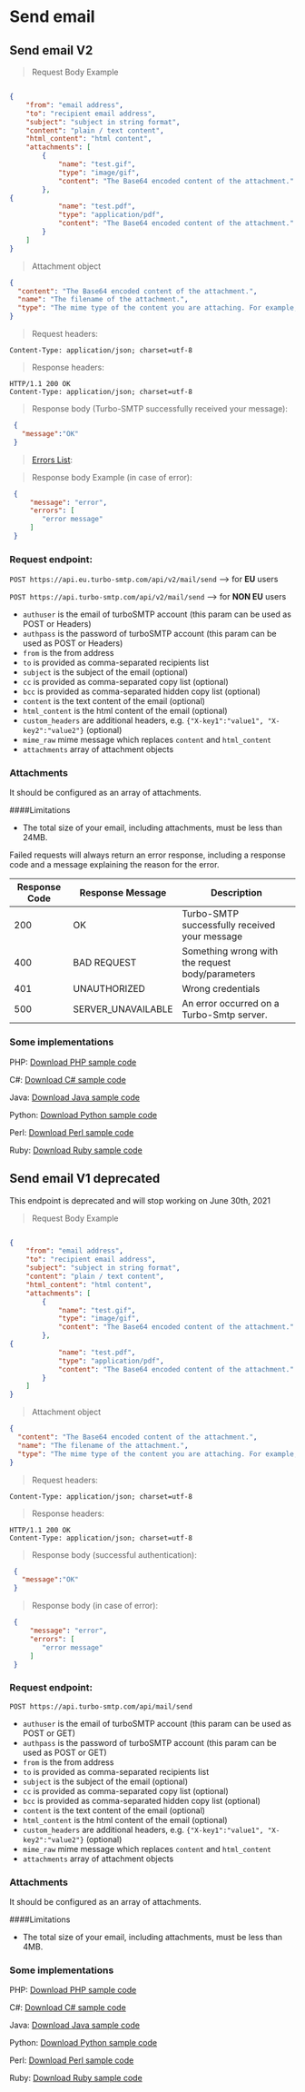 
# Send email

## Send email V2

> Request Body Example

```json

{
	"from": "email address",
	"to": "recipient email address",
	"subject": "subject in string format",
	"content": "plain / text content",
	"html_content": "html content",
	"attachments": [
		{
			"name": "test.gif",
			"type": "image/gif",
			"content": "The Base64 encoded content of the attachment."
		},
{
			"name": "test.pdf",
			"type": "application/pdf",
			"content": "The Base64 encoded content of the attachment."
		}
	]
}


```

> Attachment object

```json
{
  "content": "The Base64 encoded content of the attachment.",
  "name": "The filename of the attachment.", 
  "type": "The mime type of the content you are attaching. For example, image/gif."
}
```

> Request headers:

```
Content-Type: application/json; charset=utf-8
```

> Response headers:

```
HTTP/1.1 200 OK
Content-Type: application/json; charset=utf-8
```

> Response body (Turbo-SMTP successfully received your message):

```json
 { 
   "message":"OK" 
 }

```

> [Errors List](#send-api-errors "Errors List"):

> Response body Example (in case of error):
 

```json
 { 
     "message": "error",
     "errors": [
        "error message"
     ]
 } 
```

### Request endpoint:

`POST https://api.eu.turbo-smtp.com/api/v2/mail/send` --> for **EU** users

`POST https://api.turbo-smtp.com/api/v2/mail/send` --> for **NON EU** users

- `authuser` is the email of turboSMTP account (this param can be used as POST or Headers)
- `authpass` is the password of turboSMTP account (this param can be used as POST or Headers)
- `from` is the from address
- `to` is provided as comma-separated recipients list
- `subject` is the subject of the email (optional)
- `cc` is provided as comma-separated copy list (optional)
- `bcc` is provided as comma-separated hidden copy list (optional)
- `content` is the text content of the email (optional)
- `html_content` is the html content of the email (optional)
- `custom_headers` are additional headers, e.g. `{"X-key1":"value1", "X-key2":"value2"}` (optional)
- `mime_raw` mime message which replaces `content` and `html_content`
- `attachments` array of attachment objects

### Attachments

It should be configured as an array of attachments.

####Limitations

- The total size of your email, including attachments, must be less than 24MB.
    
Failed requests will always return an error response, including a response code and a message explaining the reason for the error.

Response Code | Response Message | Description
------------- | ------             | ---------------------
200           |  OK                | Turbo-SMTP successfully received your message 
400           | BAD REQUEST        | Something wrong with the request body/parameters
401           | UNAUTHORIZED       | Wrong credentials
500           | SERVER_UNAVAILABLE | An error occurred on a Turbo-Smtp server.

### Some implementations

PHP: [Download PHP sample code](https://dashboard.serversmtp.com/downloads/turbo_send_email_code_v2.zip "Go to PHP implementation")

C#: [Download C# sample code](https://dashboard.serversmtp.com/downloads/CSharp-turboSMTP-API_v2.zip "Go to C# implementation")

Java: [Download Java sample code](https://dashboard.serversmtp.com/downloads/Java-turboSMTP-API_v2.zip "Go to Java implementation")

Python: [Download Python sample code](https://dashboard.serversmtp.com/downloads/Python-turboSMTP-API_v2.zip "Go to Python implementation")

Perl: [Download Perl sample code](https://dashboard.serversmtp.com/downloads/Perl-turboSMTP-API_v2.zip "Go to Perl implementation")

Ruby: [Download Ruby sample code](https://dashboard.serversmtp.com/downloads/Ruby-turboSMTP-API_v2.zip "Go to Ruby implementation")


## Send email V1  <span class = "deprecated">deprecated</span>
<span class = "deprecated">This endpoint is deprecated and will stop working on June 30th, 2021</span>
> Request Body Example

```json

{
	"from": "email address",
	"to": "recipient email address",
	"subject": "subject in string format",
	"content": "plain / text content",
	"html_content": "html content",
	"attachments": [
		{
			"name": "test.gif",
			"type": "image/gif",
			"content": "The Base64 encoded content of the attachment."
		},
{
			"name": "test.pdf",
			"type": "application/pdf",
			"content": "The Base64 encoded content of the attachment."
		}
	]
}


```

> Attachment object

```json
{
  "content": "The Base64 encoded content of the attachment.",
  "name": "The filename of the attachment.", 
  "type": "The mime type of the content you are attaching. For example, image/gif."
}
```

> Request headers:

```
Content-Type: application/json; charset=utf-8
```

> Response headers:

```
HTTP/1.1 200 OK
Content-Type: application/json; charset=utf-8
```

> Response body (successful authentication):

```json
 { 
   "message":"OK" 
 }

```

> Response body (in case of error):

```json
 { 
     "message": "error",
     "errors": [
        "error message"
     ]
 } 
```

### Request endpoint:

`
POST https://api.turbo-smtp.com/api/mail/send
`

- `authuser` is the email of turboSMTP account (this param can be used as POST or GET)
- `authpass` is the password of turboSMTP account (this param can be used as POST or GET)
- `from` is the from address
- `to` is provided as comma-separated recipients list
- `subject` is the subject of the email (optional)
- `cc` is provided as comma-separated copy list (optional)
- `bcc` is provided as comma-separated hidden copy list (optional)
- `content` is the text content of the email (optional)
- `html_content` is the html content of the email (optional)
- `custom_headers` are additional headers, e.g. `{"X-key1":"value1", "X-key2":"value2"}` (optional)
- `mime_raw` mime message which replaces `content` and `html_content`
- `attachments` array of attachment objects

### Attachments

It should be configured as an array of attachments.

####Limitations

- The total size of your email, including attachments, must be less than 4MB.
    
### Some implementations

PHP: [Download PHP sample code](https://dashboard.serversmtp.com/downloads/turbo_send_email_code.zip "Go to PHP implementation")

C#: [Download C# sample code](https://dashboard.serversmtp.com/downloads/CSharp-turboSMTP-API.zip "Go to C# implementation")

Java: [Download Java sample code](https://dashboard.serversmtp.com/downloads/Java-turboSMTP-API.zip "Go to Java implementation")

Python: [Download Python sample code](https://dashboard.serversmtp.com/downloads/Python-turboSMTP-API.zip "Go to Python implementation")

Perl: [Download Perl sample code](https://dashboard.serversmtp.com/downloads/Perl-turboSMTP-API.zip "Go to Perl implementation")

Ruby: [Download Ruby sample code](https://dashboard.serversmtp.com/downloads/Ruby-turboSMTP-API.zip "Go to Ruby implementation")
